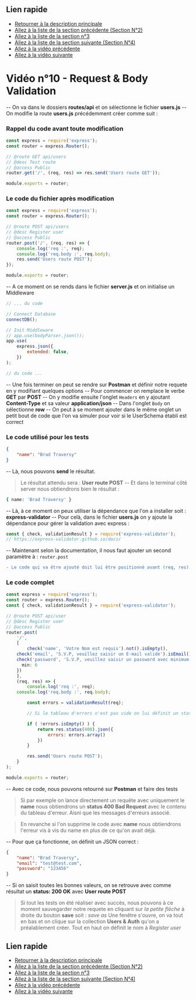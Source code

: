 ## Lien rapide

-   [Retourner à la description principale](../../README.md)
-   [Allez à la liste de la section précédente (Section N°2)](../section_2/section_2.md)
-   [Allez à la liste de la section n°3](../section_3/section_3.md)
-   [Allez à la liste de la section suivante (Section N°4)](../section_3/section_3.md)
-   [Allez à la vidéo précédente](./video_9.md)
-   [Allez à la vidéo suivante](./video_11.md)

# Vidéo n°10 - Request & Body Validation

-- On va dans le dossiers **routes/api** et on sélectionne le fichier **users.js**
-- On modifie la route **users.js** précédemment créer comme suit :

### Rappel du code avant toute modification

```js
const express = require('express');
const router = express.Router();

// @route GET api/users
// @desc Test route
// @access Public
router.get('/', (req, res) => res.send('Users route GET'));

module.exports = router;
```

### Le code du fichier après modification

```js
const express = require('express');
const router = express.Router();

// @route POST api/users
// @desc Register user
// @access Public
router.post('/', (req, res) => {
	console.log('req :', req);
	console.log('req.body :', req.body);
	res.send('Users route POST');
});

module.exports = router;
```

-- A ce moment on se rends dans le fichier **server.js** et on initialise un Middleware

```js
// ... du code

// Connect Database
connectDB();

// Init Middleware
// app.use(bodyParser.json());
app.use(
	express.json({
		extended: false,
	})
);

// du code ...
```

-- Une fois terminer on peut se rendre sur **Postman** et définir notre requete en y modifiant quelques options
-- Pour commencer on remplace le verbe **GET** par **POST**
-- On y modifie ensuite l'onglet `Headers` en y ajoutant **Content-Type** et sa valeur **application/json**
-- Dans l'onglet `Body` on sélectionne **row**
-- On peut à se moment ajouter dans le même onglet un petit bout de code que l'on va simuler pour voir si le UserSchema établi est correct

### Le code utilisé pour les tests

```json
{
	"name": "Brad Traversy"
}
```

-- Là, nous pouvons **send** le résultat.

> Le résultat attendu sera : **User route POST**
> -- Et dans le terminal côté server nous obtiendrons bien le résultat :

```sh
{ name: 'Brad Traversy' }
```

-- Là, à ce moment on peux utiliser la dépendance que l'on a installer soit : **express-validator**
-- Pour celà, dans le fichier **users.js** on y ajoute la dépendance pour gérer la validation avec express :

```js
const { check, validationResult } = require('express-validator');
// https://express-validator.github.io/docs/
```

-- Maintenant selon la documentation, il nous faut ajouter un second paramètre à : `router.post`

```diff
- Le code qui va être ajouté doit lui être positionné avant (req, res). L'ordre est extrêmement importante.
```

### Le code complet

```js
const express = require('express');
const router = express.Router();
const { check, validationResult } = require('express-validator');

// @route POST api/user
// @desc Register user
// @access Public
router.post(
	'/',
	[
		check('name', 'Votre Nom est requis').not().isEmpty(),
    check('email', 'S.V.P, veuillez saisir un E-mail valide').isEmail(),
    check('password', 'S.V.P, veuillez saisir un password avec minimum 6 caractères).isLength({
      min: 6
    })
	],
	(req, res) => {
		console.log('req :', req);
    console.log('req.body :', req.body);

		const errors = validationResult(req);

		// Si le tableau d'errors n'est pas vide on lui définit un status d'erreur 400

		if ( !errors.isEmpty() ) {
			return res.status(400).json({
				errors: errors.array()
			})
		}

		res.send('Users route POST');
	}
);

module.exports = router;
```

-- Avec ce code, nous pouvons retourné sur **Postman** et faire des tests

> Si par exemple on lance directement un requête avec uniquement le **name**
> nous obtiendrons un **status 400 Bad Request** avec le contenu du tableau d'erreur.
> Aisni que les messages d'erreurs associé.

> En revanche si l'on supprime le code avec **name** nous obtiendrons l'erreur vis à vis du name en plus de ce qu'on avait déjà.

-- Pour que ça fonctionne, on définit un JSON correct :

```json
{
	"name": "Brad Traversy",
	"email": "test@test.com",
	"password": "123456"
}
```

-- Si on saisit toutes les bonnes valeurs, on se retrouve avec comme résultat un **status: 200 OK** avec **User route POST**

> Si tout les tests on été réaliser avec succès,
> nous pouvons à ce moment sauvegarder notre requete en cliquant sur _la petite flèche_ à droite du bouton **save** soit : _save as_
> Une fenêtre s'ouvre, on va tout en bas et on clique sur la collection **Users & Auth** qu'on a préalablement créer.
> Tout en haut on définit le nom à _Register user_

## Lien rapide

-   [Retourner à la description principale](../../README.md)
-   [Allez à la liste de la section précédente (Section N°2)](../section_2/section_2.md)
-   [Allez à la liste de la section n°3](../section_3/section_3.md)
-   [Allez à la liste de la section suivante (Section N°4)](../section_3/section_3.md)
-   [Allez à la vidéo précédente](./video_9.md)
-   [Allez à la vidéo suivante](./video_11.md)

